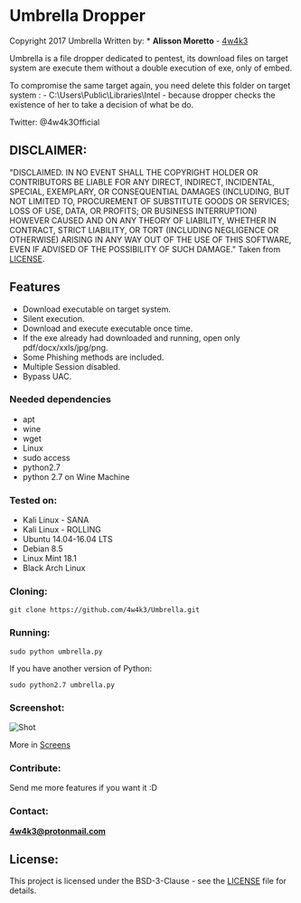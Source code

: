 # Umbrella Dropper

Copyright 2017 Umbrella
Written by: * **Alisson Moretto** - [4w4k3](https://github.com/4w4k3)

Umbrella is a file dropper dedicated to pentest, its download files on target system are execute them without a double execution of exe, only of embed.

To compromise the same target again, you need delete this folder on target system : - C:\Users\Public\Libraries\Intel - because dropper checks the existence of her to take a decision of what be do.

Twitter: @4w4k3Official

## DISCLAIMER: 

"DISCLAIMED. IN NO EVENT SHALL THE COPYRIGHT HOLDER OR CONTRIBUTORS BE LIABLE
FOR ANY DIRECT, INDIRECT, INCIDENTAL, SPECIAL, EXEMPLARY, OR CONSEQUENTIAL
DAMAGES (INCLUDING, BUT NOT LIMITED TO, PROCUREMENT OF SUBSTITUTE GOODS OR
SERVICES; LOSS OF USE, DATA, OR PROFITS; OR BUSINESS INTERRUPTION) HOWEVER
CAUSED AND ON ANY THEORY OF LIABILITY, WHETHER IN CONTRACT, STRICT LIABILITY,
OR TORT (INCLUDING NEGLIGENCE OR OTHERWISE) ARISING IN ANY WAY OUT OF THE USE
OF THIS SOFTWARE, EVEN IF ADVISED OF THE POSSIBILITY OF SUCH DAMAGE."
Taken from [LICENSE](LICENSE).

## Features 

- Download executable on target system.
- Silent execution.
- Download and execute executable once time.
- If the exe already had downloaded and running, open only pdf/docx/xxls/jpg/png.
- Some Phishing methods are included.
- Multiple Session disabled.
- Bypass UAC.

### Needed dependencies

* apt
* wine
* wget
* Linux
* sudo access
* python2.7
* python 2.7 on Wine Machine

### Tested on:

+ Kali Linux - SANA
+ Kali Linux - ROLLING
+ Ubuntu 14.04-16.04 LTS
+ Debian 8.5
+ Linux Mint 18.1
+ Black Arch Linux

### Cloning:
```
git clone https://github.com/4w4k3/Umbrella.git
```

### Running:
```
sudo python umbrella.py
```

If you have another version of Python:

```
sudo python2.7 umbrella.py
```

### Screenshot:
![Shot](https://github.com/4w4k3/Umbrella/blob/master/Screens/shot.png)

More in [Screens](Screens)

### Contribute:
Send me more features if you want it :D

### Contact:
**4w4k3@protonmail.com**

## License:

This project is licensed under the BSD-3-Clause - see the [LICENSE](LICENSE) file for details.
